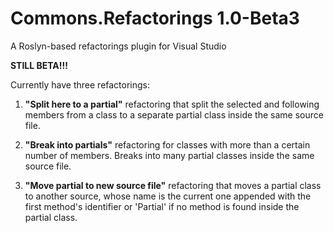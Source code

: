# Commons.Refactorings 1.0-Beta3
A Roslyn-based refactorings plugin for Visual Studio

**STILL BETA!!!**

Currently have three refactorings:

 1. __"Split here to a partial"__ refactoring that split the selected and following members from a class to a separate partial class inside the same source file.
 
 2. __"Break into partials"__ refactoring for classes with more than a certain number of members. Breaks into many partial classes inside the same source file.

 3. __"Move partial to new source file"__ refactoring that moves a partial class to another source, whose name is the current one appended with the first method's identifier or 'Partial' if no method is found inside the partial class.
